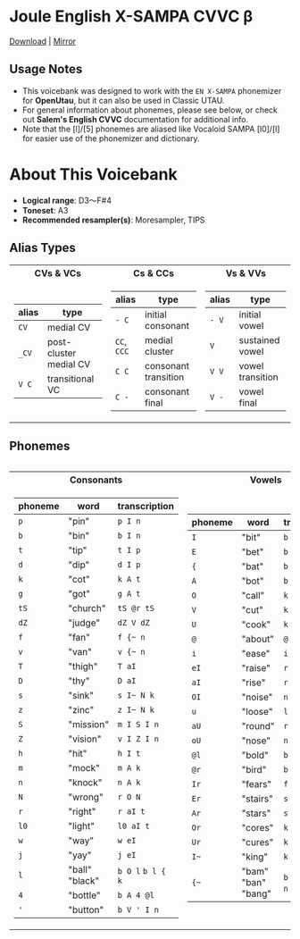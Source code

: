 # Joule English X-SAMPA CVVC β
[Download](https://github.com/CoolJoule/Joule-EN-CVVC-beta/releases/download/2025.05.02/Joule-EN-CVVC-beta.zip) | [Mirror](https://drive.google.com/file/d/1ClH1XZkWUf3iFehahYcTRWYfiyJe-TB3/view?usp=sharing)
## Usage Notes
* This voicebank was designed to work with the `EN X-SAMPA` phonemizer for **OpenUtau**, but it can also be used in Classic UTAU.<br>
* For general information about phonemes, please see below, or check out **Salem's English CVVC** documentation for additional info.<br>
* Note that the [l]/[5] phonemes are aliased like Vocaloid SAMPA [l0]/[l] for easier use of the phonemizer and dictionary.<br>

# About This Voicebank
* **Logical range**: D3～F#4<br>
* **Toneset**: A3<br>
* **Recommended resampler(s)**: Moresampler, TIPS<br>

## Alias Types<br>
<table>
<tr><th>CVs & VCs</th><th>Cs & CCs</th><th>Vs & VVs</th></tr>
<tr><td>

|alias|type|
|--|--|
|`CV`|medial CV|
|`_CV`|post-cluster medial CV|
|`V C`|transitional VC|

</td><td>
  
|alias|type|
|--|--|
|`- C`|initial consonant|
|`CC`, `CCC`|medial cluster|
|`C C`|consonant transition|
|`C -`|consonant final|
</td><td>

|alias|type|
|--|--|
|`- V`|initial vowel|
|`V`|sustained vowel|
|`V V`|vowel transition|
|`V -`|vowel final|
</td></ts></tr> <table>

## Phonemes
<table>
<tr><th>Consonants</th><th>Vowels</th></tr>
<tr><td>

| phoneme | word | transcription |
| ------------- | ------------- | ------------- |
|`p`|"pin"|`p I n`|
|`b`|"bin"|`b I n`|
|`t`|"tip"|`t I p`|
|`d`|"dip"|`d I p`|
|`k`|"cot"|`k A t`|
|`g`|"got"|`g A t`|
|`tS`|"church"|`tS @r tS`|
|`dZ`|"judge"|`dZ V dZ`|
|`f`|"fan"|`f {~ n`|
|`v`|"van"|`v {~ n`|
|`T`|"thigh"|`T aI`|
|`D`|"thy"|`D aI`|
|`s`|"sink"|`s I~ N k`|
|`z`|"zinc"|`z I~ N k`|
|`S`|"mission"|`m I S I n`|
|`Z`|"vision"|`v I Z I n`|
|`h`|"hit"|`h I t`|
|`m`|"mock"|`m A k`|
|`n`|"knock"|`n A k`|
|`N`|"wrong"|`r O N`|
|`r`|"right"|`r aI t`|
|`l0`|"light"|`l0 aI t`|
|`w`|"way"|`w eI`|
|`j`|"yay"|`j eI`|
|`l`|"ball" "black"|`b O l` `b l { k`|
|`4`|"bottle"|`b A 4 @l`|
|`'`|"button"|`b V ' I n`|

</td><td>

| phoneme | word | transcription |
| ------------- | ------------- | ------------- |
|`I`|"bit"|`b I t`|
|`E`|"bet"|`b E t`|
|`{`|"bat"|`b { t`|
|`A`|"bot"|`b A t`|
|`O`|"call"|`k O l`|
|`V`|"cut"|`k V t`|
|`U`|"cook"|`k U k`|
|`@`|"about"|`@ b aU t`|
|`i`|"ease"|`i z`|
|`eI`|"raise"|`r eI z`|
|`aI`|"rise"|`r aI z`|
|`OI`|"noise"|`n OI z`|
|`u`|"loose"|`l u s`|
|`aU`|"round"|`r aU n d`|
|`oU`|"nose"|`n oU z`|
|`@l`|"bold"|`b @l d`|
|`@r`|"bird"|`b @r d`|
|`Ir`|"fears"|`f Ir z`|
|`Er`|"stairs"|`s t Er z`|
|`Ar`|"stars"|`s t Ar z`|
|`Or`|"cores"|`k Or z`|
|`Ur`|"cures"|`k j Ur z`|
|`I~`|"king"|`k I~ N`|
|`{~`|"bam" "ban" "bang"|`b {~ m` `b {~ n` `b {~ N`|

</td></tr> </table>

